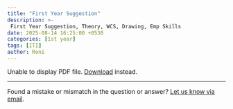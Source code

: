```yaml
---
title: "First Year Suggestion"
description: >-
 First Year Suggestion, Theory, WCS, Drawing, Emp Skills
date: 2025-08-14 16:25:00 +0530
categories: [1st year]
tags: [ITI]
author: Roni
---
```


<object data="/assets/pdf/iti-firstyear-suggestion.pdf#view=FitBH&toolbar=0&navpanes=0&scrollbar=0&pagemode=none&zoom=page-fit" type="application/pdf">
<p>Unable to display PDF file. <a href="/assets/pdf/iti-firstyear-suggestion.pdf">Download</a> instead.</p>
</object>


<hr>
<div class="text-center text-muted mt-3">
  Found a mistake or mismatch in the question or answer? 
  <a href="mailto:roniui.github.io@gmail.com?subject=Mistake or mismatch&body=Paste the post link here:%0D%0A%0D%0AQuestion number:%0D%0A%0D%0ADescribe what is wrong:">Let us know via email</a>.
</div>

